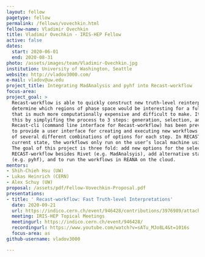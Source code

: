 ```yaml
---
layout: fellow
pagetype: fellow
permalink: /fellows/vovechkin.html
fellow-name: Vladimir Ovechkin
title: Vladimir Ovechkin - IRIS-HEP Fellow
active: false
dates:
  start: 2020-06-01
  end: 2020-08-31
photo: /assets/images/team/Vladimir-Ovechkin.jpg
institution: University of Washington, Seattle
website: http://vladov3000.com/
e-mail: vladov@uw.edu
project_title: Integrating MadAnalysis and pyhf into Recast-workflow
focus-area:
project_goal: >
  Recast-workflow is able to quickly construct new truth-level reinterpretations to
  determine which regions of phase space would be interesting for a full reinterpretation
  that is much more computationally expensive and difficult to make. It accomplishes
  this by simplyifing the process to 3 steps: generation, selection, and analysis.
  Recast-cli (command line interface for Recast-workflow) has been previously developed
  to provide a user interface for creating and executing new workflows compromised
  of several different combinations of options for each step. In RECAST-workflow’s
  current state, the workflows only run on the user’s local machine using RECAST-cli.
  The goal of this project is three fold: add new options for the selection step of
  RECAST-workflow besides Rivet (e.g. MadAnalsyis), add alternative statistical tools
  (e.g. pyhf), and to run the workflows in REANA on the cloud.
mentors:
- Shih-Chieh Hsu (UW)
- Lukas Heinrich (CERN)
- Alex Schuy (UW)
proposal: /assets/pdf/Fellow-Vovechkin-Proposal.pdf
presentations:
- title: ' Recast-workflow: Fast Truth-level Interpretations'
  date: 2020-09-21
  url: https://indico.cern.ch/event/946428/contributions/3976989/attachments/2106300/3542342/Recast-workflow__Fast_Workflows.pdf
  meeting: IRIS-HEP Topical Meetings
  meetingurl: https://indico.cern.ch/event/946428/
  recordingurl: https://www.youtube.com/watch?v=sATu_MJo8L4&t=1016s
  focus-area: as
github-username: vladov3000

---
```

